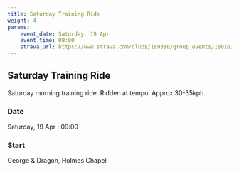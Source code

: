 ```yaml
---
title: Saturday Training Ride
weight: 4
params:
    event_date: Saturday, 19 Apr
    event_time: 09:00
    strava_url: https://www.strava.com/clubs/189380/group_events/1801637
---
```


## Saturday Training Ride 

Saturday morning training ride. Ridden at tempo. Approx 30-35kph.

### Date

Saturday, 19 Apr : 09:00

### Start

George &amp; Dragon, Holmes Chapel



